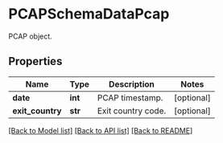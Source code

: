 # PCAPSchemaDataPcap

PCAP object.

## Properties
Name | Type | Description | Notes
------------ | ------------- | ------------- | -------------
**date** | **int** | PCAP timestamp. | [optional] 
**exit_country** | **str** | Exit country code. | [optional] 

[[Back to Model list]](../README.md#documentation-for-models) [[Back to API list]](../README.md#documentation-for-api-endpoints) [[Back to README]](../README.md)


